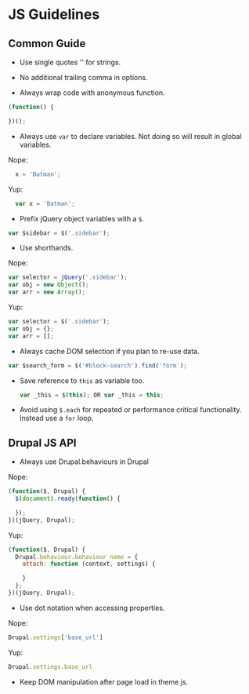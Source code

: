 JS Guidelines
=============

**Common Guide**
----------------

* Use single quotes '' for strings.

* No additional trailing comma in options.

* Always wrap code with anonymous function.

```js
(function() {

})();
```

* Always use `var` to declare variables. Not doing so will result in global variables.

Nope:
```js
  x = 'Batman';
```
Yup:
```js
  var x = 'Batman';
```

* Prefix jQuery object variables with a `$`.

```js
var $sidebar = $('.sidebar');
```

* Use shorthands.

Nope:
```js
var selector = jQuery('.sidebar');
var obj = new Object();
var arr = new Array();
```

Yup:
```js
var selector = $('.sidebar');
var obj = {};
var arr = [];
```

* Always cache DOM selection if you plan to re-use data.

```js
var $search_form = $('#block-search').find('form');
```

  * Save reference to `this` as variable too.

    ```js
    var _this = $(this); OR var _this = this;
    ```

* Avoid using `$.each` for repeated or performance critical functionality. Instead use a `for` loop.

**Drupal JS API**
-----------------

* Always use Drupal.behaviours in Drupal

Nope:
```js
(function($, Drupal) {
  $(document).ready(function() {

  });
})(jQuery, Drupal);
```

Yup:
```js
(function($, Drupal) {
  Drupal.behaviour.behaviour_name = {
    attach: function (context, settings) {

    }
  };
})(jQuery, Drupal);
```

* Use dot notation when accessing properties.

Nope:
```js
Drupal.settings['base_url']
```

Yup:
  ```js
Drupal.settings.base_url
```

* Keep DOM manipulation after page load in theme js.
